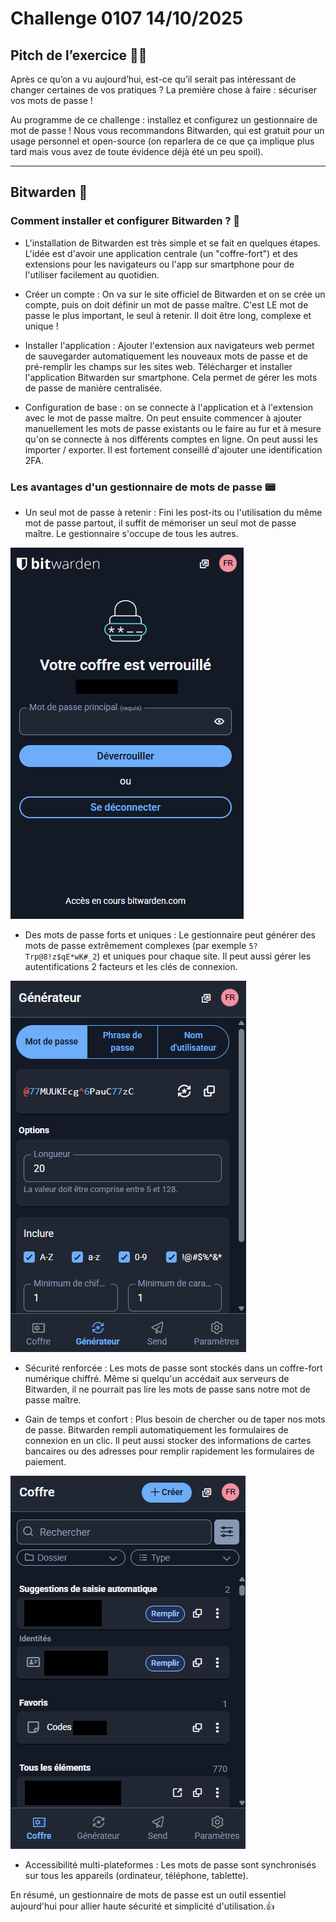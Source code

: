 # Challenge 0107 14/10/2025

## Pitch de l’exercice 🧑‍🏫

Après ce qu’on a vu aujourd’hui, est-ce qu’il serait pas intéressant de changer certaines de vos pratiques ?
La première chose à faire : sécuriser vos mots de passe !

Au programme de ce challenge : installez et configurez un gestionnaire de mot de passe ! Nous vous recommandons Bitwarden, qui est gratuit pour un usage personnel et open-source (on reparlera de ce que ça implique plus tard mais vous avez de toute évidence déjà été un peu spoil).

---

## Bitwarden 🔐

### Comment installer et configurer Bitwarden ? 💾

- L'installation de Bitwarden est très simple et se fait en quelques étapes. L'idée est d'avoir une application centrale (un "coffre-fort") et des extensions pour les navigateurs ou l'app sur smartphone pour de l'utiliser facilement au quotidien.

- Créer un compte : On va sur le site officiel de Bitwarden et on se crée un compte, puis on doit définir un mot de passe maître. C'est LE mot de passe le plus important, le seul à retenir. Il doit être long, complexe et unique !

- Installer l'application : Ajouter l'extension aux navigateurs web permet de sauvegarder automatiquement les nouveaux mots de passe et de pré-remplir les champs sur les sites web. Télécharger et installer l'application Bitwarden sur smartphone. Cela permet de gérer les mots de passe de manière centralisée.

- Configuration de base : on se connecte à l'application et à l'extension avec le mot de passe maître. On peut ensuite commencer à ajouter manuellement les mots de passe existants ou le faire au fur et à mesure qu'on se connecte à nos différents comptes en ligne. On peut aussi les importer / exporter. Il est fortement conseillé d'ajouter une identification 2FA.

### Les avantages d'un gestionnaire de mots de passe 📟

- Un seul mot de passe à retenir : Fini les post-its ou l'utilisation du même mot de passe partout, il suffit de mémoriser un seul mot de passe maître. Le gestionnaire s'occupe de tous les autres.

![Bitwarden Unlock](../images/Sec-bitwarden.png)

- Des mots de passe forts et uniques : Le gestionnaire peut générer des mots de passe extrêmement complexes (par exemple ``5?Trp@8!z$qE*wK#_2``) et uniques pour chaque site. Il peut aussi gérer les autentifications 2 facteurs et les clés de connexion.

![Bitwarden Generator](../images/Sec-bitwardengen.png)

- Sécurité renforcée : Les mots de passe sont stockés dans un coffre-fort numérique chiffré. Même si quelqu'un accédait aux serveurs de Bitwarden, il ne pourrait pas lire les mots de passe sans notre mot de passe maître.

- Gain de temps et confort : Plus besoin de chercher ou de taper nos mots de passe. Bitwarden rempli automatiquement les formulaires de connexion en un clic. Il peut aussi stocker des informations de cartes bancaires ou des adresses pour remplir rapidement les formulaires de paiement.

![Bitwarden Generator](../images/Sec-bitwardenvault.png)

- Accessibilité multi-plateformes : Les mots de passe sont synchronisés sur tous les appareils (ordinateur, téléphone, tablette).

En résumé, un gestionnaire de mots de passe est un outil essentiel aujourd'hui pour allier haute sécurité et simplicité d'utilisation.👍
